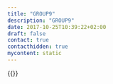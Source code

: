 ```yaml
---
title: "GROUP9"
description: "GROUP9"
date: 2017-10-25T10:39:22+02:00
draft: false
contact: true
contacthidden: true
mycontent: static
---
```

{{<partner-single
company="GROUP9"
type="si"
website="https://group9.nl/"
countrycode="NL"
city="Vught"
description="GROUP9 brings experienced Java professionals to business challenges. A group of highly motivated, skilled and articulate consultants offers expertise that bridges the gap between business and IT. Business process management is a focus area in our projects as we dive into understanding your domain and automating its supporting systems. Knowing your ambitions allows us to create a technological reality for them. By applying our vision and giving you insights into possibilities and consequences of the choices made we make a difference for your business."
siregion="na,latam,emea,emea,apac"
level="basic"
logo="//images.ctfassets.net/vpidbgnakfvf/2Pr940QKZFFWDRhDFXhPNO/080645f4b992b105126cb96b3a8b730f/group9_logo.png">}}